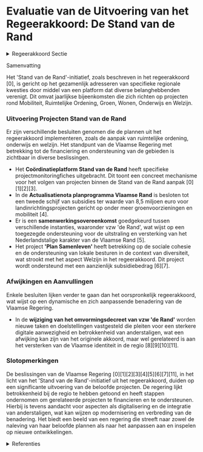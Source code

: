 # Evaluatie van de Uitvoering van het Regeerakkoord: De Stand van de Rand

<details>
        <summary>Regeerakkoord Sectie </summary>
        <p>6.3.4 Stand van de Rand Jaarlijks organiseren we een ’Stand van de Rand’ rond de aanpak van een specifieke problematiek. Het platform brengt als een staten-generaal parlementsleden, de lokale besturen en het sterk betrokken Toekomstforum maar evengoed het betrokken verenigingsleven van de Vlaamse rand samen en richt zich in de eerste plaats op projecten rond Mobiliteit, Ruimtelijke Ordening, Groen, Wonen, Onderwijs en Welzijn. </p>
        </details> 

Samenvatting

Het 'Stand van de Rand'-initiatief, zoals beschreven in het regeerakkoord \[0\], is gericht op het gezamenlijk adresseren van specifieke regionale kwesties door middel van een platform dat diverse belanghebbenden verenigt. Dit omvat jaarlijkse bijeenkomsten die zich richten op projecten rond Mobiliteit, Ruimtelijke Ordening, Groen, Wonen, Onderwijs en Welzijn.

### Uitvoering Projecten Stand van de Rand

Er zijn verschillende besluiten genomen die de plannen uit het regeerakkoord implementeren, zoals de aanpak van ruimtelijke ordening, onderwijs en welzijn. Het standpunt van de Vlaamse Regering met betrekking tot de financiering en ondersteuning van de gebieden is zichtbaar in diverse beslissingen.

- Het **Coördinatieplatform Stand van de Rand** heeft specifieke projectmonitoringfiches uitgebracht. Dit toont een concreet mechanisme voor het volgen van projecten binnen de Stand van de Rand aanpak \[0\]\[1\]\[2\]\[3\].
- In de **Actualisatienota planprogramma Vlaamse Rand** is besloten tot een tweede schijf van subsidies ter waarde van 8,5 miljoen euro voor landinrichtingsprojecten gericht op onder meer groenvoorzieningen en mobiliteit \[4\].
- Er is een **samenwerkingsovereenkomst** goedgekeurd tussen verschillende instanties, waaronder vzw 'de Rand', wat wijst op een toegezegde ondersteuning voor de uitstraling en versterking van het Nederlandstalige karakter van de Vlaamse Rand \[5\].
- Het project **'Plan Samenleven'** heeft betrekking op de sociale cohesie en de ondersteuning van lokale besturen in de context van diversiteit, wat strookt met het aspect Welzijn in het regeerakkoord. Dit project wordt ondersteund met een aanzienlijk subsidiebedrag \[6\]\[7\].

### Afwijkingen en Aanvullingen

Enkele besluiten lijken verder te gaan dan het oorspronkelijk regeerakkoord, wat wijst op een dynamische en zich aanpassende benadering van de Vlaamse Regering.

- In de **wijziging van het omvormingsdecreet van vzw 'de Rand'** worden nieuwe taken en doelstellingen vastgesteld die pleiten voor een sterkere digitale aanwezigheid en betrokkenheid van anderstaligen, wat een afwijking kan zijn van het originele akkoord, maar wel gerelateerd is aan het versterken van de Vlaamse identiteit in de regio \[8\]\[9\]\[10\]\[11\].

### Slotopmerkingen

De beslissingen van de Vlaamse Regering \[0\]\[1\]\[2\]\[3\]\[4\]\[5\]\[6\]\[7\]\[11\], in het licht van het 'Stand van de Rand'-initiatief uit het regeerakkoord, duiden op een significante uitvoering van de beloofde projecten. De regering lijkt betrokkenheid bij de regio te hebben getoond en heeft stappen ondernomen om gerelateerde projecten te financieren en te ondersteunen. Hierbij is tevens aandacht voor aspecten als digitalisering en de integratie van anderstaligen, wat kan wijzen op modernisering en verbreding van de benadering. Het biedt een beeld van een regering die streeft naar zowel de naleving van haar beloofde plannen als naar het aanpassen aan en inspelen op nieuwe ontwikkelingen.

<details>
        <summary> Referenties</summary>
        **[\[0\]]** : **(2020-07-10)** Coördinatieplatform Stand van de Rand: projectmonitoringsfiches 

**[\[1\]](http://themis.vlaanderen.be/id/nieuwsbrief-info/62B078624ABF604F15C221F0)** : **(2022-06-24)** Coördinatieplatform Stand van de Rand: projectmonitoringsfiches 

**[\[2\]](http://themis.vlaanderen.be/id/nieuwsbrief-info/60E4214D364ED90008000782)** : **(2021-07-09)** Het Coördinatieplatform Stand van de Rand: projectmonitoringsfiches 

**[\[3\]](http://themis.vlaanderen.be/id/nieuwsbericht/64A2F3D72D77B42474D4F1C2)** : **(2023-07-07)** Het Coördinatieplatform Stand van de Rand: projectmonitoringsfiches 

**[\[4\]](http://themis.vlaanderen.be/id/nieuwsbrief-info/60E46CC7364ED900080008AF)** : **(2021-07-09)** Actualisatienota planprogramma Vlaamse Rand: evaluatie en opstart fase 2   Drie lopende landinrichtingsprojecten en de groeiende vraag naar bescherming en versterking van de open ruimte in de Vlaamse ... 

**[\[5\]](http://themis.vlaanderen.be/id/resource/558dd240-4928-11ec-94bb-99a9d1e168fe)** : **(2020-07-10)** Samenwerkingsovereenkomst 2020-2025 tussen Vlaamse Gemeenschap, provincie Vlaams-Brabant en vzw ‘de Rand’ Ontwerp van samenwerkingsovereenkomst tussen de Vlaamse Gemeenschap, de provincie Vlaams-Braba... 

**[\[6\]](http://themis.vlaanderen.be/id/nieuwsbericht/650A9C783605E1AC863BFA21)** : **(2023-09-22)** Subsidies Vlaamse lokale besturen, vzw de Rand en de Vlaamse Gemeenschapscommissie voor project 'Ondersteuning van lokale besturen in het kader van samenleven in diversiteit: Plan Samenleven' Ontwerpb... 

**[\[7\]](http://themis.vlaanderen.be/id/nieuwsbrief-info/632977815CD4B179BD8710E3)** : **(2022-09-23)** Subsidies Vlaamse lokale besturen, vzw de Rand en Vlaamse Gemeenschapscommissie voor Plan Samenleven Ontwerpbesluit van de Vlaamse Regering tot de verdeling en toekenning van projectsubsidies aan de V... 

**[\[8\]](http://themis.vlaanderen.be/id/resource/c9a84390-4928-11ec-94bb-99a9d1e168fe)** : **(2020-06-26)** vzw de Rand: wijziging omvormingsdecreet Voorontwerp van decreet tot wijziging van het decreet van 7 mei 2004 houdende omvorming van de v.z.w. “de Rand” tot een privaatrechtelijk vormgegeven extern ve... 

**[\[9\]](http://themis.vlaanderen.be/id/resource/a9a0e990-4927-11ec-94bb-99a9d1e168fe)** : **(2020-09-04)** vzw de Rand: wijziging omvormingsdecreet Voorontwerp van decreet tot wijziging van het decreet van 7 mei 2004 houdende omvorming van de v.z.w. “de Rand” tot een privaatrechtelijk vormgegeven extern ve... 

**[\[10\]](http://themis.vlaanderen.be/id/resource/d50d3ae0-8a7a-11ec-b92e-970acd8c80b9)** : **(2020-10-30)** Omvorming vzw de Rand Ontwerpdecreet tot wijziging van het decreet van 7 mei 2004 houdende omvorming van de v.z.w. “de Rand” tot een privaatrechtelijk vormgegeven extern verzelfstandigd agentschap en ... 

**[\[11\]](http://themis.vlaanderen.be/id/resource/d6c27040-4924-11ec-94bb-99a9d1e168fe)** : **(2021-02-26)** Wijzigingsdecreet omvorming vzw de Rand tot een privaatrechtelijk vormgegeven extern verzelfstandigd agentschap Bekrachtiging en afkondiging van het decreet tot wijziging van het decreet van 7 mei 200... 
        </details> 

